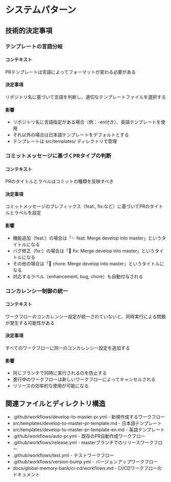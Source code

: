 # システムパターン

## 技術的決定事項

### テンプレートの言語分岐

#### コンテキスト
PRテンプレートは言語によってフォーマットが変わる必要がある

#### 決定事項
リポジトリ名に基づいて言語を判断し、適切なテンプレートファイルを選択する

#### 影響
- リポジトリ名に言語指定がある場合（例：-en付き）、英語テンプレートを使用
- それ以外の場合は日本語テンプレートをデフォルトとする
- テンプレートは src/templates/ ディレクトリで管理

### コミットメッセージに基づくPRタイプの判断

#### コンテキスト
PRのタイトルとラベルはコミットの種類を反映すべき

#### 決定事項
コミットメッセージのプレフィックス（feat:, fix:など）に基づいてPRのタイトルとラベルを設定

#### 影響
- 機能追加（feat:）の場合は「✨ feat: Merge develop into master」というタイトルになる
- バグ修正（fix:）の場合は「🐛 fix: Merge develop into master」というタイトルになる
- その他の場合は「🔄 chore: Merge develop into master」というタイトルになる
- 対応するラベル（enhancement, bug, chore）も自動付与される

### コンカレンシー制御の統一

#### コンテキスト
ワークフローのコンカレンシー設定が統一されていないと、同時実行による問題が発生する可能性がある

#### 決定事項
すべてのワークフローに同一のコンカレンシー設定を追加する

#### 影響
- 同じブランチで同時に実行されるのを防止する
- 進行中のワークフローは新しいワークフローによってキャンセルされる
- リソースの効率的な使用が可能になる

## 関連ファイルとディレクトリ構造

- .github/workflows/develop-to-master-pr.yml - 新規作成するワークフロー
- src/templates/develop-to-master-pr-template.md - 日本語テンプレート
- src/templates/develop-to-master-pr-template-en.md - 英語テンプレート
- .github/workflows/auto-pr.yml - 既存のPR自動作成ワークフロー
- .github/workflows/release.yml - masterブランチでのリリースワークフロー
- .github/workflows/test.yml - テストワークフロー
- .github/workflows/version-bump.yml - バージョンアップワークフロー
- docs/global-memory-bank/ci-cd/workflows.md - CI/CDワークフローのドキュメント
